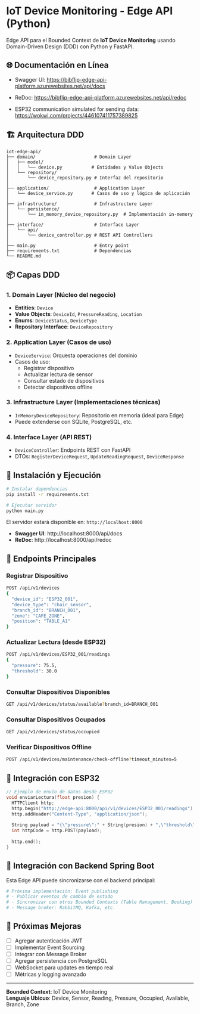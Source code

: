 # IoT Device Monitoring - Edge API (Python)

Edge API para el Bounded Context de **IoT Device Monitoring** usando Domain-Driven Design (DDD) con Python y FastAPI.

## 🌐 Documentación en Línea

- Swagger UI: https://bibflip-edge-api-platform.azurewebsites.net/api/docs

- ReDoc: https://bibflip-edge-api-platform.azurewebsites.net/api/redoc
  
- ESP32 communication simulated for sending data: https://wokwi.com/projects/446107411757389825

## 🏗️ Arquitectura DDD

```
iot-edge-api/
├── domain/                      # Domain Layer
│   ├── model/
│   │   └── device.py           # Entidades y Value Objects
│   └── repository/
│       └── device_repository.py # Interfaz del repositorio
│
├── application/                 # Application Layer
│   └── device_service.py       # Casos de uso y lógica de aplicación
│
├── infrastructure/              # Infrastructure Layer
│   └── persistence/
│       └── in_memory_device_repository.py  # Implementación in-memory
│
├── interface/                   # Interface Layer
│   └── api/
│       └── device_controller.py # REST API Controllers
│
├── main.py                      # Entry point
├── requirements.txt             # Dependencias
└── README.md
```

## 📦 Capas DDD

### 1. **Domain Layer** (Núcleo del negocio)
- **Entities**: `Device`
- **Value Objects**: `DeviceId`, `PressureReading`, `Location`
- **Enums**: `DeviceStatus`, `DeviceType`
- **Repository Interface**: `DeviceRepository`

### 2. **Application Layer** (Casos de uso)
- `DeviceService`: Orquesta operaciones del dominio
- Casos de uso:
  - Registrar dispositivo
  - Actualizar lectura de sensor
  - Consultar estado de dispositivos
  - Detectar dispositivos offline

### 3. **Infrastructure Layer** (Implementaciones técnicas)
- `InMemoryDeviceRepository`: Repositorio en memoria (ideal para Edge)
- Puede extenderse con SQLite, PostgreSQL, etc.

### 4. **Interface Layer** (API REST)
- `DeviceController`: Endpoints REST con FastAPI
- DTOs: `RegisterDeviceRequest`, `UpdateReadingRequest`, `DeviceResponse`

## 🚀 Instalación y Ejecución

```bash
# Instalar dependencias
pip install -r requirements.txt

# Ejecutar servidor
python main.py
```

El servidor estará disponible en: `http://localhost:8000`

- **Swagger UI**: http://localhost:8000/api/docs
- **ReDoc**: http://localhost:8000/api/redoc

## 📡 Endpoints Principales

### Registrar Dispositivo
```bash
POST /api/v1/devices
{
  "device_id": "ESP32_001",
  "device_type": "chair_sensor",
  "branch_id": "BRANCH_001",
  "zone": "CAFE_ZONE",
  "position": "TABLE_A1"
}
```

### Actualizar Lectura (desde ESP32)
```bash
POST /api/v1/devices/ESP32_001/readings
{
  "pressure": 75.5,
  "threshold": 30.0
}
```

### Consultar Dispositivos Disponibles
```bash
GET /api/v1/devices/status/available?branch_id=BRANCH_001
```

### Consultar Dispositivos Ocupados
```bash
GET /api/v1/devices/status/occupied
```

### Verificar Dispositivos Offline
```bash
POST /api/v1/devices/maintenance/check-offline?timeout_minutes=5
```

## 🔗 Integración con ESP32

```cpp
// Ejemplo de envío de datos desde ESP32
void enviarLectura(float presion) {
  HTTPClient http;
  http.begin("http://edge-api:8000/api/v1/devices/ESP32_001/readings");
  http.addHeader("Content-Type", "application/json");
  
  String payload = "{\"pressure\":" + String(presion) + ",\"threshold\":30.0}";
  int httpCode = http.POST(payload);
  
  http.end();
}
```

## 🔄 Integración con Backend Spring Boot

Esta Edge API puede sincronizarse con el backend principal:

```python
# Próxima implementación: Event publishing
# - Publicar eventos de cambio de estado
# - Sincronizar con otros Bounded Contexts (Table Management, Booking)
# - Message broker: RabbitMQ, Kafka, etc.
```

## 🔐 Próximas Mejoras

- [ ] Agregar autenticación JWT
- [ ] Implementar Event Sourcing
- [ ] Integrar con Message Broker
- [ ] Agregar persistencia con PostgreSQL
- [ ] WebSocket para updates en tiempo real
- [ ] Métricas y logging avanzado

---

**Bounded Context**: IoT Device Monitoring  
**Lenguaje Ubicuo**: Device, Sensor, Reading, Pressure, Occupied, Available, Branch, Zone


